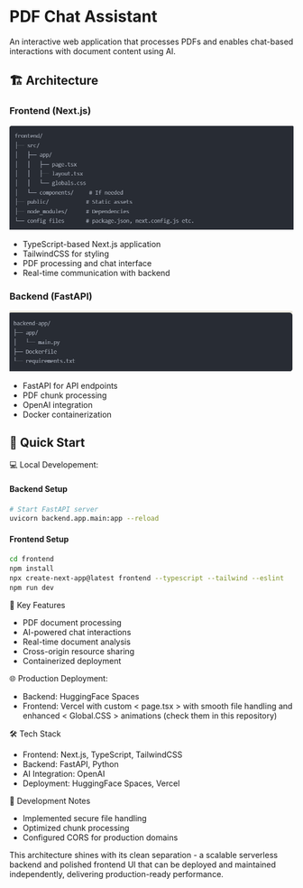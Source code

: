 # PDF Chat Assistant

An interactive web application that processes PDFs and enables chat-based interactions with document content using AI.

## 🏗️ Architecture

### Frontend (Next.js)
![Frontend Structure](frontend-app-structure.png)
- TypeScript-based Next.js application
- TailwindCSS for styling
- PDF processing and chat interface
- Real-time communication with backend

### Backend (FastAPI)
![Backend Structure](backend-app-structure.png)
- FastAPI for API endpoints
- PDF chunk processing
- OpenAI integration
- Docker containerization

## 🚀 Quick Start

💻 Local Developement:

#### Backend Setup
```bash
# Start FastAPI server
uvicorn backend.app.main:app --reload
```

#### Frontend Setup
```bash
cd frontend
npm install
npx create-next-app@latest frontend --typescript --tailwind --eslint
npm run dev
```
🔑 Key Features

- PDF document processing
- AI-powered chat interactions
- Real-time document analysis
- Cross-origin resource sharing
- Containerized deployment

🌐 Production Deployment:

- Backend: HuggingFace Spaces
- Frontend: Vercel with custom < page.tsx > with smooth file handling and enhanced < Global.CSS > animations (check them in this repository)

🛠️ Tech Stack

- Frontend: Next.js, TypeScript, TailwindCSS
- Backend: FastAPI, Python
- AI Integration: OpenAI
- Deployment: HuggingFace Spaces, Vercel

📝 Development Notes

- Implemented secure file handling
- Optimized chunk processing
- Configured CORS for production domains

This architecture shines with its clean separation - a scalable serverless backend and polished frontend UI that can be deployed and maintained independently, delivering production-ready performance.
